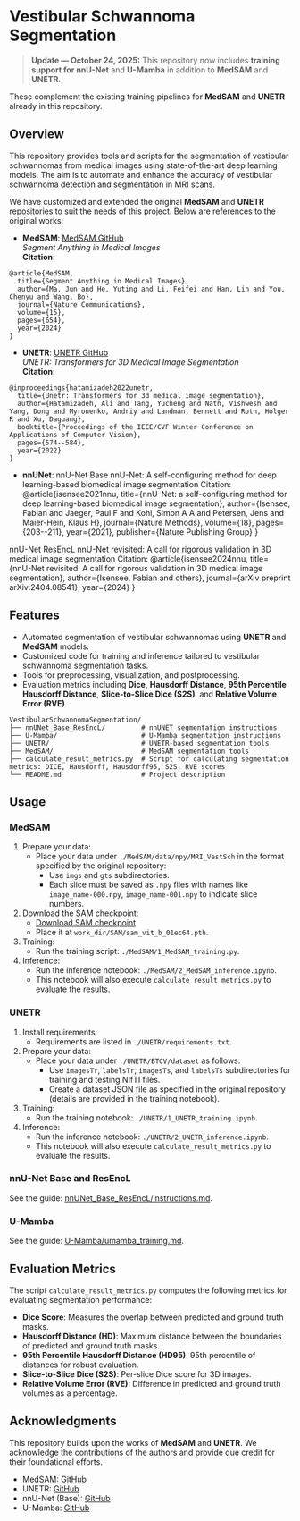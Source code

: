 # Vestibular Schwannoma Segmentation


> **Update — October 24, 2025:** This repository now includes **training support for nnU-Net** and **U-Mamba** in addition to **MedSAM** and **UNETR**.



These complement the existing training pipelines for **MedSAM** and **UNETR** already in this repository.



## Overview

This repository provides tools and scripts for the segmentation of vestibular schwannomas from medical images using state-of-the-art deep learning models. The aim is to automate and enhance the accuracy of vestibular schwannoma detection and segmentation in MRI scans.

We have customized and extended the original **MedSAM** and **UNETR** repositories to suit the needs of this project. Below are references to the original works:

- **MedSAM**: [MedSAM GitHub](https://github.com/bowang-lab/MedSAM)  
  _Segment Anything in Medical Images_  
  **Citation**:  

```
@article{MedSAM,
  title={Segment Anything in Medical Images},
  author={Ma, Jun and He, Yuting and Li, Feifei and Han, Lin and You, Chenyu and Wang, Bo},
  journal={Nature Communications},
  volume={15},
  pages={654},
  year={2024}
}
```

- **UNETR**: [UNETR GitHub](https://github.com/Project-MONAI/research-contributions/tree/main/UNETR/BTCV)  
_UNETR: Transformers for 3D Medical Image Segmentation_  
**Citation**:  
```
@inproceedings{hatamizadeh2022unetr,
  title={Unetr: Transformers for 3d medical image segmentation},
  author={Hatamizadeh, Ali and Tang, Yucheng and Nath, Vishwesh and Yang, Dong and Myronenko, Andriy and Landman, Bennett and Roth, Holger R and Xu, Daguang},
  booktitle={Proceedings of the IEEE/CVF Winter Conference on Applications of Computer Vision},
  pages={574--584},
  year={2022}
}
```

- **nnUNet**: 
nnU-Net Base
nnU-Net: A self-configuring method for deep learning-based biomedical image segmentation
Citation:
@article{isensee2021nnu,
  title={nnU-Net: a self-configuring method for deep learning-based biomedical image segmentation},
  author={Isensee, Fabian and Jaeger, Paul F and Kohl, Simon A A and Petersen, Jens and Maier-Hein, Klaus H},
  journal={Nature Methods},
  volume={18},
  pages={203--211},
  year={2021},
  publisher={Nature Publishing Group}
}

nnU-Net ResEncL
nnU-Net revisited: A call for rigorous validation in 3D medical image segmentation
Citation:
@article{isensee2024nnu,
  title={nnU-Net revisited: A call for rigorous validation in 3D medical image segmentation},
  author={Isensee, Fabian and others},
  journal={arXiv preprint arXiv:2404.08541},
  year={2024}
}

## Features

- Automated segmentation of vestibular schwannomas using **UNETR** and **MedSAM** models.
- Customized code for training and inference tailored to vestibular schwannoma segmentation tasks.
- Tools for preprocessing, visualization, and postprocessing.
- Evaluation metrics including **Dice**, **Hausdorff Distance**, **95th Percentile Hausdorff Distance**, **Slice-to-Slice Dice (S2S)**, and **Relative Volume Error (RVE)**.

```plaintext
VestibularSchwannomaSegmentation/
├── nnUNet_Base_ResEncL/         # nnUNET segmentation instructions
├── U-Mamba/                     # U-Mamba segmentation instructions
├── UNETR/                       # UNETR-based segmentation tools
├── MedSAM/                      # MedSAM segmentation tools
├── calculate_result_metrics.py  # Script for calculating segmentation metrics: DICE, Hausdorff, Hausdorff95, S2S, RVE scores
└── README.md                    # Project description
```


## Usage

### **MedSAM**
1. Prepare your data:
   - Place your data under `./MedSAM/data/npy/MRI_VestSch` in the format specified by the original repository:
     - Use `imgs` and `gts` subdirectories.
     - Each slice must be saved as `.npy` files with names like `image_name-000.npy`, `image_name-001.npy` to indicate slice numbers.
2. Download the SAM checkpoint:
   - [Download SAM checkpoint](https://dl.fbaipublicfiles.com/segment_anything/sam_vit_b_01ec64.pth)
   - Place it at `work_dir/SAM/sam_vit_b_01ec64.pth`.
3. Training:
   - Run the training script: `./MedSAM/1_MedSAM_training.py`.
4. Inference:
   - Run the inference notebook: `./MedSAM/2_MedSAM_inference.ipynb`.
   - This notebook will also execute `calculate_result_metrics.py` to evaluate the results.

### **UNETR**
1. Install requirements:
   - Requirements are listed in `./UNETR/requirements.txt`.
2. Prepare your data:
   - Place your data under `./UNETR/BTCV/dataset` as follows:
     - Use `imagesTr`, `labelsTr`, `imagesTs`, and `labelsTs` subdirectories for training and testing NIfTI files.
     - Create a dataset JSON file as specified in the original repository (details are provided in the training notebook).
3. Training:
   - Run the training notebook: `./UNETR/1_UNETR_training.ipynb`.
4. Inference:
   - Run the inference notebook: `./UNETR/2_UNETR_inference.ipynb`.
   - This notebook will also execute `calculate_result_metrics.py` to evaluate the results.

### **nnU-Net Base and ResEncL**
See the guide: [nnUNet_Base_ResEncL/instructions.md](nnUNet_Base_ResEncL/instructions.md).

### **U-Mamba**
See the guide: [U-Mamba/umamba_training.md](U-Mamba/instructions.md).

## Evaluation Metrics

The script `calculate_result_metrics.py` computes the following metrics for evaluating segmentation performance:

- **Dice Score**: Measures the overlap between predicted and ground truth masks.
- **Hausdorff Distance (HD)**: Maximum distance between the boundaries of predicted and ground truth masks.
- **95th Percentile Hausdorff Distance (HD95)**: 95th percentile of distances for robust evaluation.
- **Slice-to-Slice Dice (S2S)**: Per-slice Dice score for 3D images.
- **Relative Volume Error (RVE)**: Difference in predicted and ground truth volumes as a percentage.

## Acknowledgments

This repository builds upon the works of **MedSAM** and **UNETR**. We acknowledge the contributions of the authors and provide due credit for their foundational efforts.

- MedSAM: [GitHub](https://github.com/bowang-lab/MedSAM)
- UNETR: [GitHub](https://github.com/Project-MONAI/research-contributions/tree/main/UNETR/BTCV)
- nnU-Net (Base): [GitHub](https://github.com/MIC-DKFZ/nnUNet)
- U-Mamba: [GitHub](https://github.com/bowang-lab/U-Mamba)